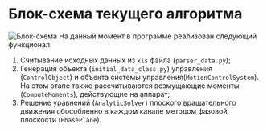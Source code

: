# Блок-схема текущего алгоритма
![Блок-схема](https://github.com/drugsurfer/Model/blob/main/docs/Блок-схема.jpg)
На данный момент в программе реализован следующий функционал:
1) Считывание исходных данных из `xls` файла (`parser_data.py`);
2) Генерация объекта (`initial_data_class.py`) управления (`ControlObject`) и объекта системы управления(`MotionControlSystem`). На этом этапе также рассчитываются возмущающие моменты (`ComputeMoments`), действующие на аппарат;
3) Решение уравнений (`AnalyticSolver`) плоского вращательного движения обособленно в каждом канале методом фазовой плоскости (`PhasePlane`).
